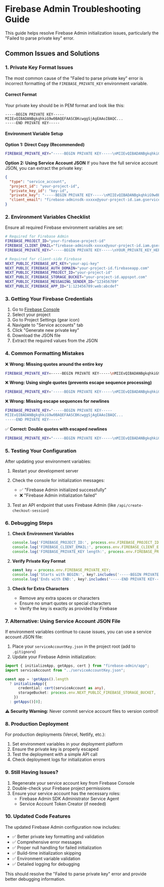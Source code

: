 # Firebase Admin Troubleshooting Guide

This guide helps resolve Firebase Admin initialization issues, particularly the "Failed to parse private key" error.

## Common Issues and Solutions

### 1. Private Key Format Issues

The most common cause of the "Failed to parse private key" error is incorrect formatting of the `FIREBASE_PRIVATE_KEY` environment variable.

#### Correct Format
Your private key should be in PEM format and look like this:
```
-----BEGIN PRIVATE KEY-----
MIIEvQIBADANBgkqhkiG9w0BAQEFAASCBKcwggSjAgEAAoIBAQC...
-----END PRIVATE KEY-----
```

#### Environment Variable Setup

**Option 1: Direct Copy (Recommended)**
```bash
FIREBASE_PRIVATE_KEY="-----BEGIN PRIVATE KEY-----\nMIIEvQIBADANBgkqhkiG9w0BAQEFAASCBKcwggSjAgEAAoIBAQC...\n-----END PRIVATE KEY-----"
```

**Option 2: Using Service Account JSON**
If you have the full service account JSON, you can extract the private key:
```json
{
  "type": "service_account",
  "project_id": "your-project-id",
  "private_key_id": "key-id",
  "private_key": "-----BEGIN PRIVATE KEY-----\nMIIEvQIBADANBgkqhkiG9w0BAQEFAASCBKcwggSjAgEAAoIBAQC...\n-----END PRIVATE KEY-----",
  "client_email": "firebase-adminsdk-xxxxx@your-project-id.iam.gserviceaccount.com"
}
```

### 2. Environment Variables Checklist

Ensure all required Firebase environment variables are set:

```bash
# Required for Firebase Admin
FIREBASE_PROJECT_ID="your-firebase-project-id"
FIREBASE_CLIENT_EMAIL="firebase-adminsdk-xxxxx@your-project-id.iam.gserviceaccount.com"
FIREBASE_PRIVATE_KEY="-----BEGIN PRIVATE KEY-----\nYOUR_PRIVATE_KEY_HERE\n-----END PRIVATE KEY-----"

# Required for client-side Firebase
NEXT_PUBLIC_FIREBASE_API_KEY="your-api-key"
NEXT_PUBLIC_FIREBASE_AUTH_DOMAIN="your-project-id.firebaseapp.com"
NEXT_PUBLIC_FIREBASE_PROJECT_ID="your-project-id"
NEXT_PUBLIC_FIREBASE_STORAGE_BUCKET="your-project-id.appspot.com"
NEXT_PUBLIC_FIREBASE_MESSAGING_SENDER_ID="123456789"
NEXT_PUBLIC_FIREBASE_APP_ID="1:123456789:web:abcdef"
```

### 3. Getting Your Firebase Credentials

1. Go to [Firebase Console](https://console.firebase.google.com/)
2. Select your project
3. Go to Project Settings (gear icon)
4. Navigate to "Service accounts" tab
5. Click "Generate new private key"
6. Download the JSON file
7. Extract the required values from the JSON

### 4. Common Formatting Mistakes

❌ **Wrong: Missing quotes around the entire key**
```bash
FIREBASE_PRIVATE_KEY=-----BEGIN PRIVATE KEY-----\nMIIEvQIBADANBgkqhkiG9w0BAQEFAASCBKcwggSjAgEAAoIBAQC...\n-----END PRIVATE KEY-----
```

❌ **Wrong: Using single quotes (prevents escape sequence processing)**
```bash
FIREBASE_PRIVATE_KEY='-----BEGIN PRIVATE KEY-----\nMIIEvQIBADANBgkqhkiG9w0BAQEFAASCBKcwggSjAgEAAoIBAQC...\n-----END PRIVATE KEY-----'
```

❌ **Wrong: Missing escape sequences for newlines**
```bash
FIREBASE_PRIVATE_KEY="-----BEGIN PRIVATE KEY-----
MIIEvQIBADANBgkqhkiG9w0BAQEFAASCBKcwggSjAgEAAoIBAQC...
-----END PRIVATE KEY-----"
```

✅ **Correct: Double quotes with escaped newlines**
```bash
FIREBASE_PRIVATE_KEY="-----BEGIN PRIVATE KEY-----\nMIIEvQIBADANBgkqhkiG9w0BAQEFAASCBKcwggSjAgEAAoIBAQC...\n-----END PRIVATE KEY-----"
```

### 5. Testing Your Configuration

After updating your environment variables:

1. Restart your development server
2. Check the console for initialization messages:
   - ✅ "Firebase Admin initialized successfully"
   - ❌ "Firebase Admin initialization failed"

3. Test an API endpoint that uses Firebase Admin (like `/api/create-checkout-session`)

### 6. Debugging Steps

1. **Check Environment Variables**
   ```javascript
   console.log('FIREBASE_PROJECT_ID:', process.env.FIREBASE_PROJECT_ID);
   console.log('FIREBASE_CLIENT_EMAIL:', process.env.FIREBASE_CLIENT_EMAIL);
   console.log('FIREBASE_PRIVATE_KEY length:', process.env.FIREBASE_PRIVATE_KEY?.length);
   ```

2. **Verify Private Key Format**
   ```javascript
   const key = process.env.FIREBASE_PRIVATE_KEY;
   console.log('Starts with BEGIN:', key?.includes('-----BEGIN PRIVATE KEY-----'));
   console.log('Ends with END:', key?.includes('-----END PRIVATE KEY-----'));
   ```

3. **Check for Extra Characters**
   - Remove any extra spaces or characters
   - Ensure no smart quotes or special characters
   - Verify the key is exactly as provided by Firebase

### 7. Alternative: Using Service Account JSON File

If environment variables continue to cause issues, you can use a service account JSON file:

1. Place your `serviceAccountKey.json` in the project root (add to `.gitignore`)
2. Update your Firebase Admin initialization:

```typescript
import { initializeApp, getApps, cert } from "firebase-admin/app";
import serviceAccount from "../serviceAccountKey.json";

const app = !getApps().length
  ? initializeApp({
      credential: cert(serviceAccount as any),
      storageBucket: process.env.NEXT_PUBLIC_FIREBASE_STORAGE_BUCKET,
    })
  : getApps()[0];
```

**⚠️ Security Warning:** Never commit service account files to version control!

### 8. Production Deployment

For production deployments (Vercel, Netlify, etc.):

1. Set environment variables in your deployment platform
2. Ensure the private key is properly escaped
3. Test the deployment with a simple API call
4. Check deployment logs for initialization errors

### 9. Still Having Issues?

1. Regenerate your service account key from Firebase Console
2. Double-check your Firebase project permissions
3. Ensure your service account has the necessary roles:
   - Firebase Admin SDK Administrator Service Agent
   - Service Account Token Creator (if needed)

### 10. Updated Code Features

The updated Firebase Admin configuration now includes:

- ✅ Better private key formatting and validation
- ✅ Comprehensive error messages
- ✅ Proper null handling for failed initialization
- ✅ Build-time initialization skipping
- ✅ Environment variable validation
- ✅ Detailed logging for debugging

This should resolve the "Failed to parse private key" error and provide better debugging information.
